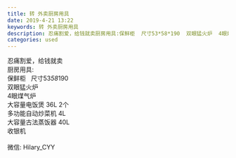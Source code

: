 ```yaml
---
title: 转 外卖厨房用具
date: 2019-4-21 13:22
keywords: 转 外卖厨房用具
description: 忍痛割爱，给钱就卖厨房用具:保鲜柜  尺寸53*58*190  双眼猛火炉  4眼煤气炉  大容量电饭煲36L2个多功能自动炒菜机4L大容量古法蒸饭器40L      收银机微信:Hilary_CYY
categories: used
---
```

<td class="t_f" id="postmessage_3568376">

忍痛割爱，给钱就卖<br/>
厨房用具: <br/>
保鲜柜   尺寸53*58*190   <br/>
双眼猛火炉   <br/>
4眼煤气炉    <br/>
大容量电饭煲 36L 2个 <br/>
多功能自动炒菜机 4L<br/>
大容量古法蒸饭器 40L         <br/>
收银机<br/>
<br/>
微信: Hilary_CYY<br/>
<img alt="" border="0" class="zoom" data-cf-modified-d92cf8fb2847ad035cecad45-="" file="http://www.flw.ph/data/appbyme/upload/image/201904/21/XpidymCfsffC.jpg" id="aimg_RZXsd" lazyloadthumb="1" onclick="" onmouseover="" src="http://www.flw.ph/data/appbyme/upload/image/201904/21/XpidymCfsffC.jpg"/><br/>
<br/>
<img alt="" border="0" class="zoom" data-cf-modified-d92cf8fb2847ad035cecad45-="" file="http://www.flw.ph/data/appbyme/upload/image/201904/21/V3tcHzIl3CaH.jpg" id="aimg_pq32q" lazyloadthumb="1" onclick="" onmouseover="" src="http://www.flw.ph/data/appbyme/upload/image/201904/21/V3tcHzIl3CaH.jpg"/><br/>
<br/>
<img alt="" border="0" class="zoom" data-cf-modified-d92cf8fb2847ad035cecad45-="" file="http://www.flw.ph/data/appbyme/upload/image/201904/21/zUwG2RWAQS4Q.jpg" id="aimg_HhG55" lazyloadthumb="1" onclick="" onmouseover="" src="http://www.flw.ph/data/appbyme/upload/image/201904/21/zUwG2RWAQS4Q.jpg"/><br/>
<br/>
<img alt="" border="0" class="zoom" data-cf-modified-d92cf8fb2847ad035cecad45-="" file="http://www.flw.ph/data/appbyme/upload/image/201904/21/9LwPozRm3hhz.jpg" id="aimg_HqVVx" lazyloadthumb="1" onclick="" onmouseover="" src="http://www.flw.ph/data/appbyme/upload/image/201904/21/9LwPozRm3hhz.jpg"/><br/>
<br/>
<img alt="" border="0" class="zoom" data-cf-modified-d92cf8fb2847ad035cecad45-="" file="http://www.flw.ph/data/appbyme/upload/image/201904/21/lXD9gabkUXiR.jpg" id="aimg_WmlDy" lazyloadthumb="1" onclick="" onmouseover="" src="http://www.flw.ph/data/appbyme/upload/image/201904/21/lXD9gabkUXiR.jpg"/><br/>
<br/>
<img alt="" border="0" class="zoom" data-cf-modified-d92cf8fb2847ad035cecad45-="" file="http://www.flw.ph/data/appbyme/upload/image/201904/21/ijOoT38sUoIx.jpg" id="aimg_Qhiyd" lazyloadthumb="1" onclick="" onmouseover="" src="http://www.flw.ph/data/appbyme/upload/image/201904/21/ijOoT38sUoIx.jpg"/><br/>
<br/>
<img alt="" border="0" class="zoom" data-cf-modified-d92cf8fb2847ad035cecad45-="" file="http://www.flw.ph/data/appbyme/upload/image/201904/21/6NADbFAJyCgZ.jpg" id="aimg_Edt97" lazyloadthumb="1" onclick="" onmouseover="" src="http://www.flw.ph/data/appbyme/upload/image/201904/21/6NADbFAJyCgZ.jpg"/><br/>
<br/>
<img alt="" border="0" class="zoom" data-cf-modified-d92cf8fb2847ad035cecad45-="" file="http://www.flw.ph/data/appbyme/upload/image/201904/21/3pCLa5SZ1D3y.jpg" id="aimg_n1EYL" lazyloadthumb="1" onclick="" onmouseover="" src="http://www.flw.ph/data/appbyme/upload/image/201904/21/3pCLa5SZ1D3y.jpg"/><br/>
<br/>
</td>
